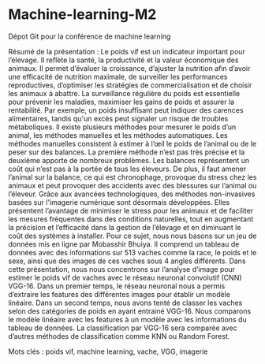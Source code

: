 # Machine-learning-M2
Dépot Git pour la conférence de machine learning

Résumé de la présentation : 
Le poids vif est un indicateur important pour l’élevage. Il reflète la santé, la productivité et la valeur économique des animaux. Il permet d’évaluer la croissance, d’ajuster la nutrition afin d’avoir une efficacité de nutrition maximale, de surveiller les performances reproductives, d’optimiser les stratégies de commercialisation et de choisir les animaux à abattre. La surveillance régulière du poids est essentielle pour prévenir les maladies, maximiser les gains de poids et assurer la rentabilité. Par exemple, un poids insuffisant peut indiquer des carences alimentaires, tandis qu'un excès peut signaler un risque de troubles métaboliques.
Il existe plusieurs méthodes pour mesurer le poids d’un animal, les méthodes manuelles et les méthodes automatiques. Les méthodes manuelles consistent à estimer à l’œil le poids de l’animal ou de le peser sur des balances. La première méthode n’est pas très précise et la deuxième apporte de nombreux problèmes. Les balances représentent un coût qui n’est pas à la portée de tous les éleveurs. De plus, il faut amener l’animal sur la balance, ce qui est chronophage, provoque du stress chez les animaux et peut provoquer des accidents avec des blessures sur l’animal ou l’éleveur. Grâce aux avancées technologiques, des méthodes non-invasives basées sur l'imagerie numérique sont désormais développées. Elles présentent l’avantage de minimiser le stress pour les animaux et de faciliter les mesures fréquentes dans des conditions naturelles, tout en augmentant la précision et l’efficacité dans la gestion de l’élevage et en diminuant le coût des systèmes à installer.
Pour ce sujet, nous nous basons sur un jeu de données mis en ligne par Mobasshir Bhuiya. Il comprend un tableau de données avec des informations sur 513 vaches comme la race, le poids et le sexe, ainsi que des images de ces vaches sous 4 angles différents. 
Dans cette présentation, nous nous concentrons sur l’analyse d’image pour estimer le poids vif de vaches avec le réseau neuronal convolutif (CNN) VGG-16. Dans un premier temps, le réseau neuronal nous a permis d’extraire les features des différentes images pour établir un modèle linéaire. Dans un second temps, nous avons tenté de classer les vaches selon des catégories de poids en ayant entrainé VGG-16. Nous comparons le modèle linéaire avec les features à un modèle avec les informations du tableau de données. La classification par VGG-16 sera comparée avec d’autres méthodes de classification comme KNN ou Random Forest.

Mots clés : poids vif, machine learning, vache, VGG, imagerie
